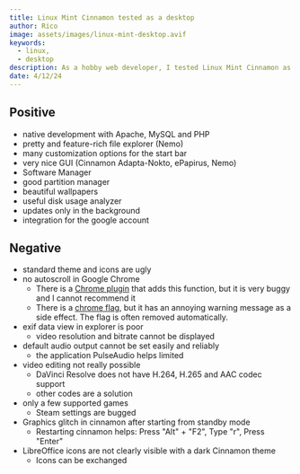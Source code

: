```yaml
---
title: Linux Mint Cinnamon tested as a desktop
author: Rico
image: assets/images/linux-mint-desktop.avif
keywords:
  - linux,
  - desktop
description: As a hobby web developer, I tested Linux Mint Cinnamon as a desktop. Here I list my positive experiences and problems.
date: 4/12/24
---
```


## Positive

- native development with Apache, MySQL and PHP
- pretty and feature-rich file explorer (Nemo)
- many customization options for the start bar
- very nice GUI (Cinnamon Adapta-Nokto, ePapirus, Nemo)
- Software Manager
- good partition manager
- beautiful wallpapers
- useful disk usage analyzer
- updates only in the background
- integration for the google account

## Negative

- standard theme and icons are ugly
- no autoscroll in Google Chrome
  - There is a [Chrome plugin](https://chromewebstore.google.com/detail/autoscroll/occjjkgifpmdgodlplnacmkejpdionan?hl=de) that adds this function, but it is very buggy and I cannot recommend it
  - There is a [chrome flag](https://medium.com/@1nikolas/linux-enable-middle-mouse-button-scrolling-on-chrome-ium-and-electron-apps-discord-etc-ab2d0a213505), but it has an annoying warning message as a side effect. The flag is often removed automatically.
- exif data view in explorer is poor
  - video resolution and bitrate cannot be displayed
- default audio output cannot be set easily and reliably
  - the application PulseAudio helps limited
- video editing not really possible
  - DaVinci Resolve does not have H.264, H.265 and AAC codec support
  - other codes are a solution
- only a few supported games
  - Steam settings are bugged
- Graphics glitch in cinnamon after starting from standby mode
  - Restarting cinnamon helps: Press "Alt" + "F2", Type "r", Press "Enter"
- LibreOffice icons are not clearly visible with a dark Cinnamon theme
  - Icons can be exchanged
